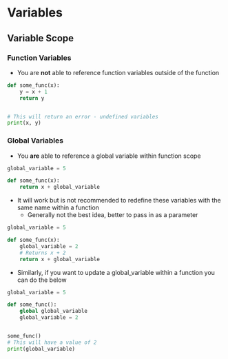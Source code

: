 # Variables

## Variable Scope

### Function Variables
- You are **not** able to reference function variables outside of the function
```python
def some_func(x):
	y = x + 1
	return y


# This will return an error - undefined variables
print(x, y)
```

### Global Variables
- You **are** able to reference a global variable within function scope
```python
global_variable = 5

def some_func(x):
	return x + global_variable
```

- It will work but is not recommended to redefine these variables with the same name within a function
	- Generally not the best idea, better to pass in as a parameter
```python
global_variable = 5

def some_func(x):
	global_variable = 2
	# Returns x + 2
	return x + global_variable
```

- Similarly, if you want to update a global_variable within a function you can do the below
```python
global_variable = 5

def some_func():
	global global_variable
	global_variable = 2


some_func()
# This will have a value of 2
print(global_variable)
```
